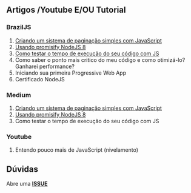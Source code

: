 ## Artigos /Youtube E/OU Tutorial

### BrazilJS
1. [Criando um sistema de paginação simples com JavaScript](https://braziljs.org/blog/criando-um-sistema-de-paginacao-simples-com-javascript/)
2. [Usando promisify NodeJS 8](https://braziljs.org/blog/usando-promisify-nodejs-8/)
3. [Como testar o tempo de execução do seu código com JS](https://braziljs.org/blog/como-testar-o-tempo-de-execucao-seu-codigo-com-js/)
4. Como saber o ponto mais critico do meu código e como otimizá-lo? Ganharei performance?
5. Iniciando sua primeira Progressive Web App
6. Certificado NodeJS

### Medium
1. [Criando um sistema de paginação simples com JavaScript](https://medium.com/@renanbastos93/criando-um-sistema-de-pagina%C3%A7%C3%A3o-simples-com-javascript-d2dd853741ea)
2. [Usando promisify NodeJS 8](https://medium.com/@renanbastos93/usando-promisify-nodejs-8-94170ff19460)
3. Como testar o tempo de execução do seu código com JS

### Youtube
1. Entendo pouco mais de JavaScript (nivelamento)

## Dúvidas
Abre uma **[ISSUE](https://github.com/renanbastos93/tutoriais/issues)**
